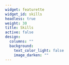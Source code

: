 ```yaml
---
widget: featurette
widget_id: skills
headless: true
weight: 30
title: Skills
active: false
design:
  columns: ""
  background:
    text_color_light: false
    image_darken: ""
---
```

